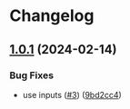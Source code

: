 # Changelog

## [1.0.1](https://github.com/Eventiva/bit-pull-request/compare/github-action-v1.0.0...github-action-v1.0.1) (2024-02-14)


### Bug Fixes

* use inputs ([#3](https://github.com/Eventiva/bit-pull-request/issues/3)) ([9bd2cc4](https://github.com/Eventiva/bit-pull-request/commit/9bd2cc408fbdd32453170c4e5b0b5a671e70850d))
